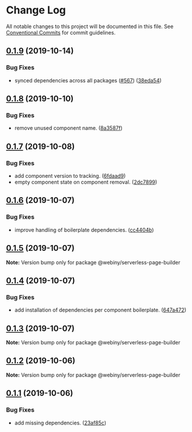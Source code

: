 # Change Log

All notable changes to this project will be documented in this file.
See [Conventional Commits](https://conventionalcommits.org) for commit guidelines.

## [0.1.9](https://github.com/Webiny/webiny-js/compare/@webiny/serverless-page-builder@0.1.8...@webiny/serverless-page-builder@0.1.9) (2019-10-14)


### Bug Fixes

* synced dependencies across all packages ([#567](https://github.com/Webiny/webiny-js/issues/567)) ([38eda54](https://github.com/Webiny/webiny-js/commit/38eda547bead6e8a2c46875730bbcd8f1227e475))





## [0.1.8](https://github.com/Webiny/webiny-js/compare/@webiny/serverless-page-builder@0.1.7...@webiny/serverless-page-builder@0.1.8) (2019-10-10)


### Bug Fixes

* remove unused component name. ([8a3587f](https://github.com/Webiny/webiny-js/commit/8a3587f))





## [0.1.7](https://github.com/Webiny/webiny-js/compare/@webiny/serverless-page-builder@0.1.6...@webiny/serverless-page-builder@0.1.7) (2019-10-08)


### Bug Fixes

* add component version to tracking. ([6fdaad9](https://github.com/Webiny/webiny-js/commit/6fdaad9))
* empty component state on component removal. ([2dc7899](https://github.com/Webiny/webiny-js/commit/2dc7899))





## [0.1.6](https://github.com/Webiny/webiny-js/compare/@webiny/serverless-page-builder@0.1.5...@webiny/serverless-page-builder@0.1.6) (2019-10-07)


### Bug Fixes

* improve handling of boilerplate dependencies. ([cc4404b](https://github.com/Webiny/webiny-js/commit/cc4404b))





## [0.1.5](https://github.com/Webiny/webiny-js/compare/@webiny/serverless-page-builder@0.1.4...@webiny/serverless-page-builder@0.1.5) (2019-10-07)

**Note:** Version bump only for package @webiny/serverless-page-builder





## [0.1.4](https://github.com/Webiny/webiny-js/compare/@webiny/serverless-page-builder@0.1.3...@webiny/serverless-page-builder@0.1.4) (2019-10-07)


### Bug Fixes

* add installation of dependencies per component boilerplate. ([647a472](https://github.com/Webiny/webiny-js/commit/647a472))





## [0.1.3](https://github.com/Webiny/webiny-js/compare/@webiny/serverless-page-builder@0.1.2...@webiny/serverless-page-builder@0.1.3) (2019-10-07)

**Note:** Version bump only for package @webiny/serverless-page-builder





## [0.1.2](https://github.com/Webiny/webiny-js/compare/@webiny/serverless-page-builder@0.1.1...@webiny/serverless-page-builder@0.1.2) (2019-10-06)

**Note:** Version bump only for package @webiny/serverless-page-builder





## [0.1.1](https://github.com/Webiny/webiny-js/compare/@webiny/serverless-page-builder@0.1.0...@webiny/serverless-page-builder@0.1.1) (2019-10-06)


### Bug Fixes

* add missing dependencies. ([23af85c](https://github.com/Webiny/webiny-js/commit/23af85c))
